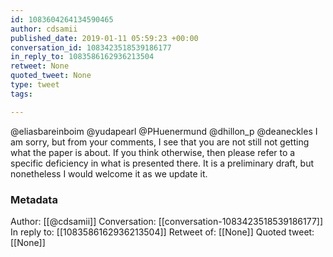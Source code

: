 ```yaml
---
id: 1083604264134590465
author: cdsamii
published_date: 2019-01-11 05:59:23 +00:00
conversation_id: 1083423518539186177
in_reply_to: 1083586162936213504
retweet: None
quoted_tweet: None
type: tweet
tags:

---
```


@eliasbareinboim @yudapearl @PHuenermund @dhillon_p @deaneckles I am sorry, but from your comments, I see that you are not still not getting what the paper is about. If you think otherwise, then please refer to a specific deficiency in what is presented there. It is a preliminary draft, but nonetheless I would welcome it as we update it.

### Metadata

Author: [[@cdsamii]]
Conversation: [[conversation-1083423518539186177]]
In reply to: [[1083586162936213504]]
Retweet of: [[None]]
Quoted tweet: [[None]]
